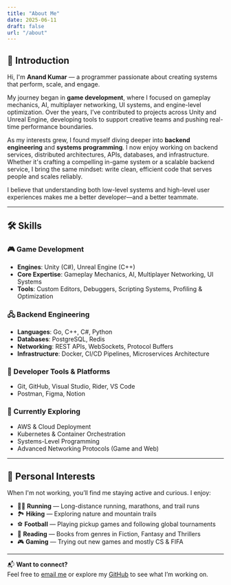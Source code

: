 ```yaml
---
title: "About Me"
date: 2025-06-11
draft: false
url: "/about"
---
```


## 👋 Introduction

Hi, I'm **Anand Kumar** — a programmer passionate about creating systems that perform, scale, and engage.

My journey began in **game development**, where I focused on gameplay mechanics, AI, multiplayer networking, UI systems, and engine-level optimization. Over the years, I’ve contributed to projects across Unity and Unreal Engine, developing tools to support creative teams and pushing real-time performance boundaries.

As my interests grew, I found myself diving deeper into **backend engineering** and **systems programming**. I now enjoy working on backend services, distributed architectures, APIs, databases, and infrastructure. Whether it's crafting a compelling in-game system or a scalable backend service, I bring the same mindset: write clean, efficient code that serves people and scales reliably.

I believe that understanding both low-level systems and high-level user experiences makes me a better developer—and a better teammate.

---

## 🛠️ Skills

### 🎮 Game Development
- **Engines**: Unity (C#), Unreal Engine (C++)
- **Core Expertise**: Gameplay Mechanics, AI, Multiplayer Networking, UI Systems
- **Tools**: Custom Editors, Debuggers, Scripting Systems, Profiling & Optimization

### 🖧 Backend Engineering
- **Languages**: Go, C++, C#, Python
- **Databases**: PostgreSQL, Redis
- **Networking**: REST APIs, WebSockets, Protocol Buffers
- **Infrastructure**: Docker, CI/CD Pipelines, Microservices Architecture

### 🧰 Developer Tools & Platforms
- Git, GitHub, Visual Studio, Rider, VS Code  
- Postman, Figma, Notion

### 🚀 Currently Exploring
- AWS & Cloud Deployment
- Kubernetes & Container Orchestration
- Systems-Level Programming
- Advanced Networking Protocols (Game and Web)

---

## 🧗 Personal Interests

When I'm not working, you’ll find me staying active and curious. I enjoy:

- 🏃‍♂️ **Running** — Long-distance running, marathons, and trail runs
- 🏞️ **Hiking** — Exploring nature and mountain trails
- ⚽ **Football** — Playing pickup games and following global tournaments
- 📖 **Reading** — Books from genres in Fiction, Fantasy and Thrillers
- 🎮 **Gaming** — Trying out new games and mostly CS & FIFA

---

📬 **Want to connect?**  
Feel free to [email me](mailto:anand_kumar1999@hotmail.com) or explore my [GitHub](https://github.com/kanand003) to see what I’m working on.


